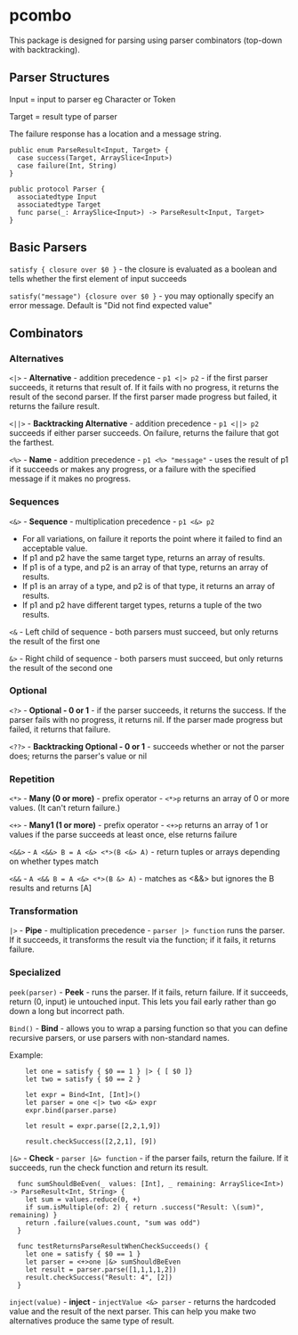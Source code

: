 # pcombo

This package is designed for parsing using parser combinators (top-down with backtracking).

## Parser Structures
Input = input to parser eg Character or Token

Target = result type of parser

The failure response has a location and a message string.

```
public enum ParseResult<Input, Target> {
  case success(Target, ArraySlice<Input>)
  case failure(Int, String)
}
```

```
public protocol Parser {
  associatedtype Input
  associatedtype Target
  func parse(_: ArraySlice<Input>) -> ParseResult<Input, Target>
}
```

## Basic Parsers
`satisfy { closure over $0 }` - the closure is evaluated as a boolean and tells whether the first element of input succeeds

`satisfy("message") {closure over $0 }` - you may optionally specify an error message. Default is "Did not find expected value"

## Combinators

### Alternatives
`<|>` - **Alternative** - addition precedence - `p1 <|> p2` - if the first parser succeeds, it returns that result of. If it fails with no progress, it returns the result of the second parser. If the first parser made progress but failed, it returns the failure result. 

`<||>` - **Backtracking Alternative** - addition precedence - `p1 <||> p2` succeeds if either parser succeeds. On failure, returns the failure that got the farthest.

`<%>` - **Name** - addition precedence - `p1 <%> "message"` - uses the result of p1 if it succeeds or makes any progress, or a failure with the specified message if it makes no progress.

### Sequences
`<&>` - **Sequence** - multiplication precedence - `p1 <&> p2`

* For all variations, on failure it reports the point where it failed to find an acceptable value.
* If p1 and p2 have the same target type, returns an array of results.
* If p1 is of a type, and p2 is an array of that type, returns an array of results.
* If p1 is an array of a type, and p2 is of that type, it returns an array of results. 
* If p1 and p2 have different target types, returns a tuple of the two results.

`<&` - Left child of sequence - both parsers must succeed, but only returns the result of the first one

`&>` - Right child of sequence - both parsers must succeed, but only returns the result of the second one

### Optional
`<?>` - **Optional - 0 or 1** - if the parser succeeds, it returns the success. If the parser fails with no progress, it returns nil. If the parser made progress but failed, it returns that failure.

`<??>` - **Backtracking Optional - 0 or 1** - succeeds whether or not the parser does; returns the parser's value or nil

### Repetition
`<*>` - **Many (0 or more)** - prefix operator - `<*>p` returns an array of 0 or more values. (It can't return failure.)

`<+>` - **Many1 (1 or more)** - prefix operator - `<+>p` returns an array of 1 or values if the parse succeeds at least once, else returns failure 

`<&&>` - `A <&&> B = A <&> <*>(B <&> A)` - return tuples or arrays depending on whether types match

`<&&` - `A <&& B = A <&> <*>(B &> A)` - matches as <&&> but ignores the B results and returns [A]

### Transformation
`|>` - **Pipe** - multiplication precedence - `parser |> function` runs the parser. If it succeeds, it transforms the result via the function; if it fails, it returns failure. 


### Specialized
`peek(parser)` - **Peek** - runs the parser. If it fails, return failure. If it succeeds, return (0, input) ie untouched input. This lets you fail early rather than go down a long but incorrect path.

`Bind()` - **Bind** - allows you to wrap a parsing function so that you can define recursive parsers, or use parsers with non-standard names.

Example:

```
    let one = satisfy { $0 == 1 } |> { [ $0 ]}
    let two = satisfy { $0 == 2 }

    let expr = Bind<Int, [Int]>()
    let parser = one <|> two <&> expr
    expr.bind(parser.parse)

    let result = expr.parse([2,2,1,9])

    result.checkSuccess([2,2,1], [9])
```

`|&>` - **Check** -  `parser |&> function` - if the parser fails, return the failure. If it succeeds, run the check function and return its result. 

```
  func sumShouldBeEven(_ values: [Int], _ remaining: ArraySlice<Int>) -> ParseResult<Int, String> {
    let sum = values.reduce(0, +)
    if sum.isMultiple(of: 2) { return .success("Result: \(sum)", remaining) }
    return .failure(values.count, "sum was odd")
  }

  func testReturnsParseResultWhenCheckSucceeds() {
    let one = satisfy { $0 == 1 }
    let parser = <+>one |&> sumShouldBeEven
    let result = parser.parse([1,1,1,1,2])
    result.checkSuccess("Result: 4", [2])
  }
```

`inject(value)` - **inject** -  `injectValue <&> parser` - returns the hardcoded value and the result of the next parser. This can help you make two alternatives produce the same type of result.
